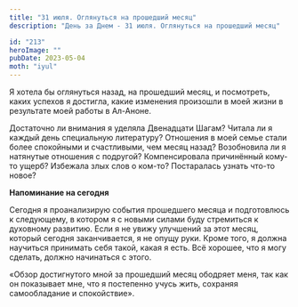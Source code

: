 ```yaml
---
title: "31 июля. Оглянуться на прошедший месяц"
description: "День за Днем - 31 июля. Оглянуться на прошедший месяц"

id: "213"
heroImage: ""
pubDate: 2023-05-04
moth: "iyul"
---
```


Я хотела бы оглянуться назад, на прошедший месяц, и посмотреть, каких успехов
я достигла, какие изменения произошли в моей жизни в результате моей работы в
Ал-Аноне.

Достаточно ли внимания я уделяла Двенадцати Шагам? Читала ли я каждый день
специальную литературу? Отношения в моей семье стали более спокойными и
счастливыми, чем месяц назад? Возобновила ли я натянутые отношения с подругой?
Компенсировала причинённый кому-то ущерб? Избежала злых слов о ком-то?
Постаралась узнать что-то новое?

**Напоминание на сегодня**

Сегодня я проанализирую события прошедшего месяца и подготовлюсь к следующему,
в котором я с новыми силами буду стремиться к духовному развитию. Если я не
увижу улучшений за этот месяц, который сегодня заканчивается, я не опущу руки.
Кроме того, я должна научиться принимать себя такой, какая я есть. Всё
хорошее, что я могу сделать, должно начинаться с этого.

«Обзор достигнутого мной за прошедший месяц ободряет меня, так как он
показывает мне, что я постепенно учусь жить, сохраняя самообладание и
спокойствие».
